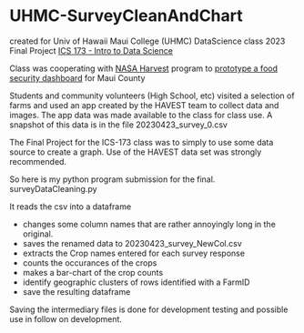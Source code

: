 # UHMC-SurveyCleanAndChart
created for Univ of Hawaii Maui College (UHMC) DataScience class 2023 Final Project
[ICS 173 - Intro to Data Science](
https://www.sis.hawaii.edu/uhdad/bwckctlg.p_disp_course_detail?cat_term_in=202210&inst_in=MAU&subj_code_in=ICS&crse_numb_in=173)

Class was cooperating with [NASA Harvest](https://nasaharvest.org/
) program to [prototype a food security dashboard](https://nasaharvest.org/news/nasa-harvest-expands-food-security-work-maui-county-hi-community-based-partners
) for Maui County

Students and community volunteers (High School, etc) visited a selection of farms and used an app created by the HAVEST team to collect data and images. The app data was made available to the class for class use.  A snapshot of this data is in the file 20230423_survey_0.csv

The Final Project for the ICS-173 class was to simply to use some data source to create a graph. Use of the HAVEST data set was strongly recommended.

So here is my python program submission for the final.
surveyDataCleaning.py

It reads the csv into a dataframe
* changes some column names that are rather annoyingly long in the original.
* saves the renamed data to 20230423_survey_NewCol.csv
* extracts the Crop names entered for each survey response
* counts the occurances of the crops
* makes a bar-chart of the crop counts
* identify geographic clusters of rows identified with a FarmID
* save the resulting dataframe

Saving the intermediary files is done for development testing and possible use in follow on development.





